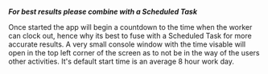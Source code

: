 ***For best results please combine with a Scheduled Task***

Once started the app will begin a countdown to the time when the worker can clock out, hence why its 
best to fuse with a Scheduled Task for more accurate results. A very small console window with the 
time visable will open in the top left corner of the screen as to not be in the way of the users
other activities. It's default start time is an average 8 hour work day.
